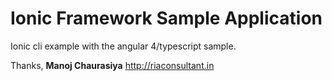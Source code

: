 # Ionic Framework Sample Application
Ionic cli example with the angular 4/typescript sample.


Thanks, **Manoj Chaurasiya**
http://riaconsultant.in
